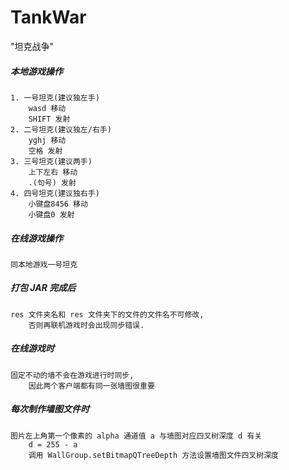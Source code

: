 # TankWar

"坦克战争"

##### 本地游戏操作

    1. 一号坦克(建议独左手)
        wasd 移动
        SHIFT 发射
    2. 二号坦克(建议独左/右手)
        yghj 移动
        空格 发射
    3. 三号坦克(建议两手)
        上下左右 移动
        .(句号) 发射
    4. 四号坦克(建议独右手)
        小键盘8456 移动
        小键盘0 发射

##### 在线游戏操作

    同本地游戏一号坦克

##### 打包 JAR 完成后

    res 文件夹名和 res 文件夹下的文件的文件名不可修改, 
        否则再联机游戏时会出现同步错误.

##### 在线游戏时

    固定不动的墙不会在游戏进行时同步, 
        因此两个客户端都有同一张墙图很重要

##### 每次制作墙图文件时

    图片左上角第一个像素的 alpha 通道值 a 与墙图对应四叉树深度 d 有关
        d = 255 - a
        调用 WallGroup.setBitmapQTreeDepth 方法设置墙图文件四叉树深度